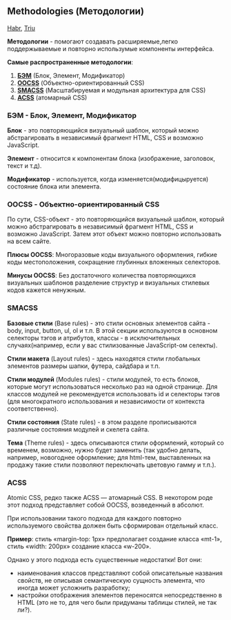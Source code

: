 ## Methodologies (Методологии)

[Habr](https://code.tutsplus.com/ru/tutorials/the-30-css-selectors-you-must-memorize--net-16048), [Triu](https://triu.ru/ponimanie-metodologii-napisaniya-css-hongkiat/)

**Методологии** - помогают создавать расширяемые,легко поддержываемые и повторно использумые компоненты интерфейса.

**Самые распространенные методологии**:

1. [**БЭМ**](https://ru.bem.info/methodology/css/ "ссылка на документацию") (Блок, Элемент, Модификатор)
2. [**ООCSS**](https://triu.ru/osnovy-obektno-orientirovannogo-css-oocss/ "можно почитать тут") (Объектно-ориентированный CSS)
3. [**SMACSS**](https://habr.com/ru/articles/256109/ "habr статья") (Масштабируемая и модульная архитектура для CSS)
4. [**ACSS**](https://habr.com/ru/articles/256109/ "habr статья") (атомарный CSS)

### БЭМ - Блок, Элемент, Модификатор

**Блок** - это повторяющийся визуальный шаблон, который можно абстрагировать в независимый фрагмент HTML, CSS и возможно JavaScript.

**Элемент** - относится к компонентам блока (изображение, заголовок, текст и т.д).

**Модификатор** - используется, когда изменяется(модифицыруется) состояние блока или элемента.

### ООCSS - Объектно-ориентированный CSS

По сути, CSS-объект - это повторяющийся визуальный шаблон, который можно абстрагировать в независимый фрагмент HTML, CSS и возможно JavaScript. Затем этот объект можно повторно использовать на всем сайте.

**Плюсы OOCSS**:
Многоразовые коды визуального оформления, гибкие коды местоположения, сокращение глубинных вложенных селекторов.

**Минусы OOCSS**:
Без достаточного количества повторяющихся визуальных шаблонов разделение структур и визуальных стилевых кодов кажется ненужным.

### SMACSS

**Базовые стили** (Base rules) - это стили основных элементов сайта - body, input, button, ul, ol и т.п. В этой секции используются в основном селекторы тэгов и атрибутов, классы - в исключительных случаях(например, если у вас стилизованные JavaScript-ом селекты).

**Стили макета** (Layout rules) - здесь находятся стили глобальных элементов размеры шапки, футера, сайдбара и т.п.

**Стили модулей** (Modules rules) - стили модулей, то есть блоков, которые могут использоваться несколько раз на одной странице. Для классов модулей не рекомендуется использовать id и селекторы тэгов (для многократного использования и независимости от контекста соответственно).

**Стили состояния** (State rules) - в этом разделе прописываются различные состояния модулей и скелета сайта.

**Тема** (Theme rules) - здесь описываются стили оформлений, который со временем, возможно, нужно будет заменить (так удобно делать, например, новогоднее оформление; для html-тем, выставленных на продажу такие стили позволяют переключать цветовую гамму и т.п.).

### ACSS

Atomic CSS, редко также ACSS — атомарный CSS. В некотором роде этот подход представляет собой OOCSS, возведенный в абсолют.

При использовании такого подхода для каждого повторно используемого свойства должен быть сформирован отдельный класс.

**Пример**: стиль «margin-top: 1px» предполагает создание класса «mt-1», стиль «width: 200px» создание класса «w-200».

Однако у этого подхода есть существенные недостатки! Вот они:

- наименования классов представляют собой описательные названия свойств, не описывая семантическую сущность элемента, что иногда может усложнить разработку;
- настройки отображения элементов переносятся непосредственно в HTML (это не то, для чего были придуманы таблицы стилей, не так ли?).
